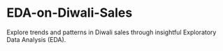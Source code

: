# EDA-on-Diwali-Sales
Explore trends and patterns in Diwali sales through insightful Exploratory Data Analysis (EDA).
